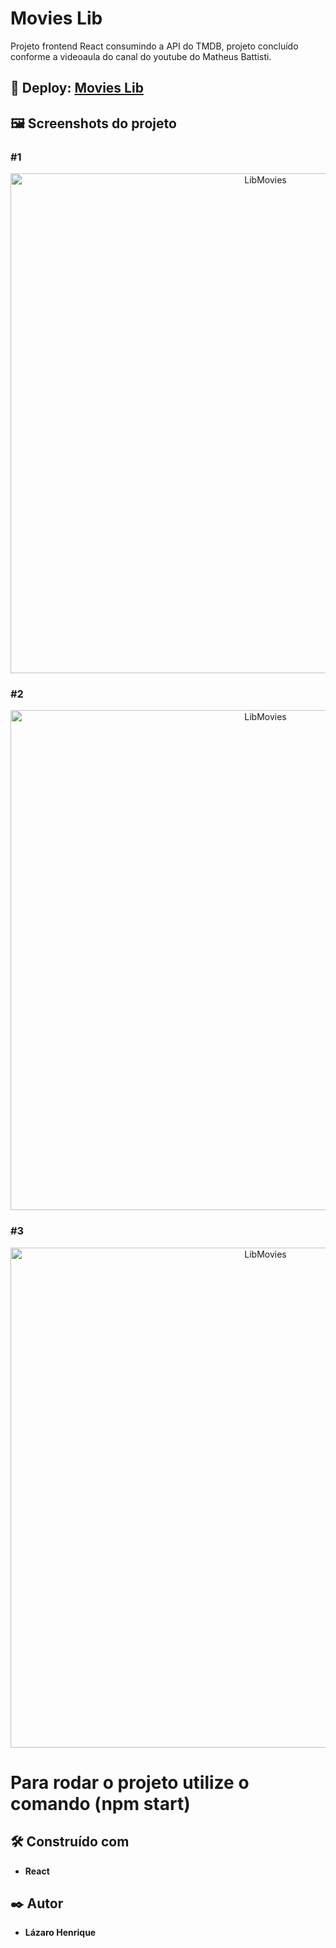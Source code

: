 # Movies Lib 

Projeto frontend React consumindo a API do TMDB, projeto concluído conforme a videoaula do canal do youtube do Matheus Battisti.

## 👀 Deploy: <a href="https://lib-movies-react.vercel.app">Movies Lib</a>

## 🖼 Screenshots do projeto

### #1
<p align="center">
  <img align="center" src="https://user-images.githubusercontent.com/78514404/235303716-4e07f359-43c3-4b88-8e21-7dc2a33b577d.PNG" alt="LibMovies" width="800"/>
</p>

### #2
<p align="center">
  <img align="center" src="https://user-images.githubusercontent.com/78514404/235303768-d453d65d-3f91-49fd-aafb-9c20bc924ff8.PNG" alt="LibMovies" width="800"/>
</p>

### #3
<p align="center">
  <img align="center" src="https://user-images.githubusercontent.com/78514404/235303775-98bfde09-b2be-4027-98b3-2a752a258e71.PNG" alt="LibMovies" width="800"/>
</p>

# Para rodar o projeto utilize o comando (**npm start**) 

## 🛠️ Construído com

* **React**

## ✒️ Autor

* **Lázaro Henrique**  
